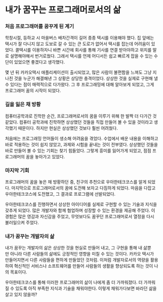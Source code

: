 # 내가 꿈꾸는 프로그래머로서의 삶

### 처음 프로그래머를 꿈꾸게 된 계기

학창시절, 등하교 시 마을버스 배차간격이 길어 종종 택시를 이용해야 했다. 집 앞에는 택시가 잘 다니지 않고 도보로 갈 수 있는 큰 도로가 없어서 택시를 잡는데 어려움이 있었다. 
콜택시를 이용하자니 바쁜 시간에 회사를 통해 기사를 연결 받아야하고 위치를 말로 설명해야해서 번거로웠다. 그래서 택시를 언제 어디서든 쉽고 빠르게 잡을 수 있는 수단이 있었으면 좋겠다고 생각했다.

몇 년 뒤 카카오택시 애플리케이션이 출시되었고, 많은 사람이 불편함을 느껴도 그냥 지나친 것을 누군가 해결해낸 그 상황은 상당한 충격이었다. 상상한 것을 실제로 구현해 낼 수 있다는 점이 매력적으로 다가왔다. 그 후 프로그래밍에 대해 알아보게 되었고, 그게 프로그래머 꿈의 시작이 되었다.

### 길을 잃은 채 방황

컴퓨터공학과로 진학한 순간, 프로그래머로서의 꿈을 이루기 위해 한 발짝 더 다가간 것 같았다. 컴퓨터 공학과에 진학하면 상상했던 것들을 직접 만들어 볼 수 있을 것이라고 생각했기 때문이다. 하지만 현실은 상상했던 것보다 훨씬 어려웠다.

처음에는 프로그래밍 언어들이 생소해 어려움을 겪었다. 수업에서 배운 내용을 이해하고 바로 적용하는 것이 쉽지 않았고, 과제와 시험을 끝내는 것이 전부였다. 상상했던 것들을 바로 만들어 볼 수 있는 기회는 찾기 힘들었다. 그렇게 흥미를 잃어가게 되었고, 점점 프로그래머의 꿈을 놓아가고 있었다.

### 마지막 기회

프로그래머의 꿈을 놓은 채 방황하던 중, 친구의 추천으로 우아한테크코스를 알게 되었다. 마지막으로 프로그래머로서의 꿈에 도전해 보자고 다짐하게 되었다. 마음을 다잡고 우아한테크코스에 도전했고, 그 결과로 프로그램에 선발되었다.

우아한테크코스를 진행하면서 상상한 아이디어를 실제로 구현할 수 있는 기술과 지식을 갖추게 되었다. 많은 개발자와 함께 협업하며 성장할 수 있는 환경을 제공해 주었다. 이 경험은 많은 영감과 자신감을 주었고, 무엇보다도 꿈꾸던 프로그래머로서 열정을 다시 불러일으켜 주었다.

### 내가 꿈꾸는 개발자의 삶

내가 꿈꾸는 개발자의 삶은 상상한 것을 현실로 만들어 내고, 그 구현을 통해 내 삶뿐만 아니라 다른 사람들의 삶에도 긍정적인 영향을 미칠 수 있는 것이다. 카카오 택시가 만들어지면서 다른 사람들을 편하게 만들었던 것처럼. 이처럼 개발자로서의 역량을 활용하여 혁신적인 서비스나 소프트웨어를 만들어 사람들의 생활을 향상되도록 하는 것이 나의 목표이다.

우아한테크코스를 통해 이러한 프로그래머의 삶이 나에게 좀 더 가까워졌다. 더 가까워질 수 있도록 아직 부족한 지식과 기술을 채워야한다. 이렇게 채워가다보면 바라던 삶을 살고 있지 않을까?